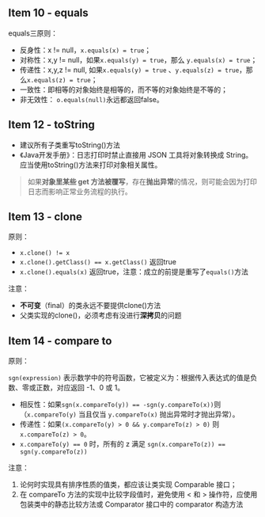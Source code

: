 ## Item 10 - equals

equals三原则：

- 反身性：x != null，`x.equals(x) = true`；
- 对称性：x,y != null，如果`x.equals(y) = true`，那么 `y.equals(x) = true`；
- 传递性：x,y,z != null, 如果`x.equals(y) = true` 、`y.equals(z) = true`，那么`x.equals(z) = true`； 
- 一致性：即相等的对象始终是相等的，而不等的对象始终是不等的；
- 非无效性：  `o.equals(null)`永远都返回false。

## Item 12 - toString

- 建议所有子类重写toString()方法
- 《Java开发手册》：日志打印时禁止直接用 JSON 工具将对象转换成 String。应当使用toString()方法来打印对象相关属性。

> 如果**对象里某些 get 方法被覆写**，存在**抛出异常**的情况，则可能会因为打印日志而影响正常业务流程的执行。

## Item 13 - clone

原则：

- `x.clone() != x`
- `x.clone().getClass() == x.getClass()` 返回true
- `x.clone().equals(x)` 返回true，注意：成立的前提是重写了`equals()`方法

注意：

- **不可变**（final）的类永远不要提供clone()方法
- 父类实现的clone()，必须考虑有没进行**深拷贝**的问题

## Item 14 - compare to

原则：

`sgn(expression)` 表示数学中的符号函数，它被定义为：根据传入表达式的值是负数、零或正数，对应返回 -1、0 或 1。

- 相反性：如果`sgn(x.compareTo(y)) == -sgn(y.compareTo(x))`则（`x.compareTo(y)` 当且仅当 `y.compareTo(x)` 抛出异常时才抛出异常）。
- 传递性：如果`(x.compareTo(y) > 0 && y.compareTo(z) > 0)` 则 `x.compareTo(z) > 0`。
-  `x.compareTo(y) == 0` 时，所有的 z 满足 `sgn(x.compareTo(z)) == sgn(y.compareTo(z))`

注意：

1. 论何时实现具有排序性质的值类，都应该让类实现 Comparable 接口；
2. 在 compareTo 方法的实现中比较字段值时，避免使用 < 和 > 操作符，应使用包装类中的静态比较方法或 Comparator 接口中的 comparator 构造方法







